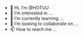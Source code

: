 - 👋 Hi, I’m @HOTUU
- 👀 I’m interested in ...
- 🌱 I’m currently learning ...
- 💞️ I’m looking to collaborate on ...
- 📫 How to reach me ...

<!---
HOTUU/HOTUU is a ✨ special ✨ repository because its `README.md` (this file) appears on your GitHub profile.
You can click the Preview link to take a look at your changes.
--->
